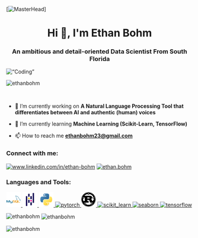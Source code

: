 [![MasterHead](https://png.pngtree.com/background/20210714/original/pngtree-data-science-background-banner-template-design-picture-image_1246228.jpg)]
<h1 align="center">Hi 👋, I'm Ethan Bohm</h1>
<h3 align="center">An ambitious and detail-oriented Data Scientist From South Florida</h3>
<img align=“right” alt=“Coding” width = 400 src=“https://indoanalytica.com/static/images/data-science-2.gif”>

<p align="left"> <img src="https://komarev.com/ghpvc/?username=ethanbohm&label=Profile%20views&color=0e75b6&style=flat" alt="ethanbohm" /> </p>

<p align="left"> <a href="https://twitter.com/" target="blank"><img src="https://img.shields.io/twitter/follow/?logo=twitter&style=for-the-badge" alt="" /></a> </p>

- 🔭 I’m currently working on **A Natural Language Processing Tool that differentiates between AI and authentic (human) voices**

- 🌱 I’m currently learning **Machine Learning (Scikit-Learn, TensorFlow)**

- 📫 How to reach me **ethanbohm23@gmail.com**

<h3 align="left">Connect with me:</h3>
<p align="left">
<a href="https://linkedin.com/in/www.linkedin.com/in/ethan-bohm" target="blank"><img align="center" src="https://raw.githubusercontent.com/rahuldkjain/github-profile-readme-generator/master/src/images/icons/Social/linked-in-alt.svg" alt="www.linkedin.com/in/ethan-bohm" height="30" width="40" /></a>
<a href="https://instagram.com/ethan.bohm" target="blank"><img align="center" src="https://raw.githubusercontent.com/rahuldkjain/github-profile-readme-generator/master/src/images/icons/Social/instagram.svg" alt="ethan.bohm" height="30" width="40" /></a>
</p>

<h3 align="left">Languages and Tools:</h3>
<p align="left"> <a href="https://www.mysql.com/" target="_blank" rel="noreferrer"> <img src="https://raw.githubusercontent.com/devicons/devicon/master/icons/mysql/mysql-original-wordmark.svg" alt="mysql" width="40" height="40"/> </a> <a href="https://pandas.pydata.org/" target="_blank" rel="noreferrer"> <img src="https://raw.githubusercontent.com/devicons/devicon/2ae2a900d2f041da66e950e4d48052658d850630/icons/pandas/pandas-original.svg" alt="pandas" width="40" height="40"/> </a> <a href="https://www.python.org" target="_blank" rel="noreferrer"> <img src="https://raw.githubusercontent.com/devicons/devicon/master/icons/python/python-original.svg" alt="python" width="40" height="40"/> </a> <a href="https://pytorch.org/" target="_blank" rel="noreferrer"> <img src="https://www.vectorlogo.zone/logos/pytorch/pytorch-icon.svg" alt="pytorch" width="40" height="40"/> </a> <a href="https://www.rust-lang.org" target="_blank" rel="noreferrer"> <img src="https://raw.githubusercontent.com/devicons/devicon/master/icons/rust/rust-plain.svg" alt="rust" width="40" height="40"/> </a> <a href="https://scikit-learn.org/" target="_blank" rel="noreferrer"> <img src="https://upload.wikimedia.org/wikipedia/commons/0/05/Scikit_learn_logo_small.svg" alt="scikit_learn" width="40" height="40"/> </a> <a href="https://seaborn.pydata.org/" target="_blank" rel="noreferrer"> <img src="https://seaborn.pydata.org/_images/logo-mark-lightbg.svg" alt="seaborn" width="40" height="40"/> </a> <a href="https://www.tensorflow.org" target="_blank" rel="noreferrer"> <img src="https://www.vectorlogo.zone/logos/tensorflow/tensorflow-icon.svg" alt="tensorflow" width="40" height="40"/> </a> </p>

<p><img align="left" src="https://github-readme-stats.vercel.app/api/top-langs?username=ethanbohm&show_icons=true&locale=en&layout=compact" alt="ethanbohm" /></p>

<p>&nbsp;<img align="center" src="https://github-readme-stats.vercel.app/api?username=ethanbohm&show_icons=true&locale=en" alt="ethanbohm" /></p>

<p><img align="center" src="https://github-readme-streak-stats.herokuapp.com/?user=ethanbohm&" alt="ethanbohm" /></p>

